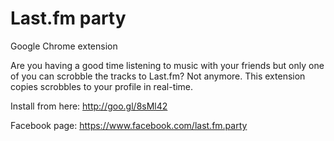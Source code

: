 Last.fm party
=============

Google Chrome extension

Are you having a good time listening to music with your friends but only one of you can scrobble the tracks to Last.fm? Not anymore. This extension copies scrobbles to your profile in real-time.

Install from here: http://goo.gl/8sMl42

Facebook page: https://www.facebook.com/last.fm.party
